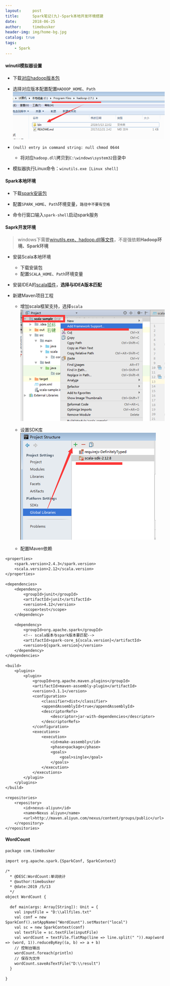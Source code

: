 ```yaml
---
layout:     post
title:      Spark笔记(九)-Spark本地开发环境搭建
date:       2018-06-25
author:     timebusker
header-img: img/home-bg.jpg
catalog: true
tags:
    - Spark
---
```


#### winutil模拟器设置

- 下载[对应hadoop版本包](https://github.com/steveloughran/winutils)

- 选择对应版本配置配置`HADOOP_HOME`、`Path`
  ![scala框架支持](/img/spark/9/3.png)

- `(null) entry in command string: null chmod 0644`
   - 将对应`hadoop.dll`拷贝到`C:\windows\system32`目录中
   
- 模拟器执行Linux命令：`winutils.exe [Linux shell]`


#### Spark本地环境

- 下载[spark安装包](http://spark.apache.org/downloads.html)

- 配置`SPARK_HOME`、`Path`环境变量，`路径中不要有空格`

- 命令行窗口输入`spark-shell`启动spark服务


#### Saprk开发环境

> windows下需要[winutils.exe、hadoop.dll等文件](https://github.com/steveloughran/winutils)，不是强依赖**Hadoop环境、Spark环境**

- 安装Scala本地环境
    - 下载安装包
	- 配置`SCALA_HOME`、`Path`环境变量

- 安装IDEA的[scala插件](http://plugins.jetbrains.com/plugin/1347-scala/versions)，**选择与IDEA版本匹配**

- 新建Maven项目工程
    - 增加scala框架支持，选择`scala`
	  ![scala框架支持](/img/spark/9/1.png)
	  
	- 设置SDK库
	  ![scala框架支持](/img/spark/9/2.png)
	  
	- 配置Maven依赖

```
<properties>
    <spark.version>2.4.3</spark.version>
    <scala.version>2.12</scala.version>
</properties>

<dependencies>
    <dependency>
        <groupId>junit</groupId>
        <artifactId>junit</artifactId>
        <version>4.12</version>
        <scope>test</scope>
    </dependency>

    <dependency>
        <groupId>org.apache.spark</groupId>
		<!-- scala版本与spark版本要匹配-->
        <artifactId>spark-core_${scala.version}</artifactId>
        <version>${spark.version}</version>
    </dependency>
</dependencies>

<build>
    <plugins>
        <plugin>
            <groupId>org.apache.maven.plugins</groupId>
            <artifactId>maven-assembly-plugin</artifactId>
            <version>3.1.1</version>
            <configuration>
                <classifier>dist</classifier>
                <appendAssemblyId>true</appendAssemblyId>
                <descriptorRefs>
                    <descriptor>jar-with-dependencies</descriptor>
                </descriptorRefs>
            </configuration>
            <executions>
                <execution>
                    <id>make-assembly</id>
                    <phase>package</phase>
                    <goals>
                        <goal>single</goal>
                    </goals>
                </execution>
            </executions>
        </plugin>
    </plugins>
</build>

<repositories>
    <repository>
        <id>nexus-aliyun</id>
        <name>Nexus aliyun</name>
        <url>http://maven.aliyun.com/nexus/content/groups/public</url>
    </repository>
</repositories>
```

#### WordCount

```
package com.timebusker

import org.apache.spark.{SparkConf, SparkContext}

/*
  * @DESC:WordCount:单词统计
  * @author:timebusker
  * @date:2019 /5/13
  */
object WordCount {

  def main(args: Array[String]): Unit = {
    val inputFile = "D:\\allfiles.txt"
    val conf = new SparkConf().setAppName("WordCount").setMaster("local")
    val sc = new SparkContext(conf)
    val textFile = sc.textFile(inputFile)
    val wordCount = textFile.flatMap(line => line.split(" ")).map(word => (word, 1)).reduceByKey((a, b) => a + b)
	// 控制台输出
    wordCount.foreach(println)
	// 保存为文件
    wordCount.saveAsTextFile("D:\\result")
  }

}
```